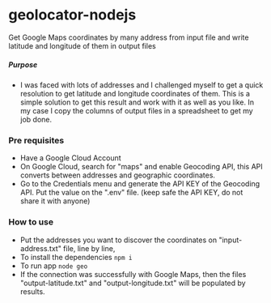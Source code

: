 # geolocator-nodejs

Get Google Maps coordinates by many address from input file and write latitude and longitude of them in output files

##### Purpose 
* I was faced with lots of addresses and I challenged myself to get a quick resolution to get latitude and longitude coordinates of them. This is a simple solution to get this result and work with it as well as you like. In my case I copy the columns of output files in a spreadsheet to get my job done.


### Pre requisites

* Have a Google Cloud Account
* On Google Cloud, search for "maps" and enable Geocoding API, this API converts between addresses and geographic coordinates.
* Go to the Credentials menu and generate the API KEY of the Geocoding API. Put the value on the ".env" file. (keep safe the API KEY, do not share it with anyone)


### How to use

* Put the addresses you want to discover the coordinates on "input-address.txt" file, line by line,
* To install the dependencies
```npm i```
* To run app
```node geo```
* If the connection was successfully with Google Maps, then the files "output-latitude.txt" and "output-longitude.txt" will be populated by results.
